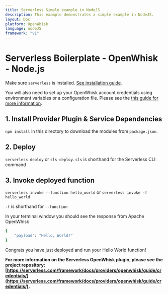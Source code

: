 ```yaml
---
title: Serverless Simple example in NodeJS
description: This example demonstrates a simple example in NodeJS.
layout: Doc
platform: OpenWhisk
language: nodeJS
framework: "v1"
---
```

# Serverless Boilerplate - OpenWhisk - Node.js

Make sure `serverless` is installed. [See installation guide](https://serverless.com/framework/docs/providers/openwhisk/guide/installation/).

You will also need to set up your OpenWhisk account credentials using environment variables or a configuration file. Please see the [this guide for more information](https://serverless.com/framework/docs/providers/openwhisk/guide/credentials/).

## 1. Install Provider Plugin & Service Dependencies
`npm install` in this directory to download the modules from `package.json`.

## 2. Deploy
`serverless deploy` or `sls deploy`. `sls` is shorthand for the Serverless CLI command

## 3. Invoke deployed function
`serverless invoke --function hello_world` or `serverless invoke -f hello_world`

`-f` is shorthand for `--function`

In your terminal window you should see the response from Apache OpenWhisk

```bash
{
    "payload": "Hello, World!"
}
```

Congrats you have just deployed and run your Hello World function!

**For more information on the Serverless OpenWhisk plugin, please see the project repository: [https://serverless.com/framework/docs/providers/openwhisk/guide/credentials/](https://serverless.com/framework/docs/providers/openwhisk/guide/credentials/).**
